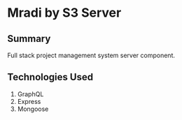 # Mradi by S3 Server

## Summary

Full stack project management system server component.

## Technologies Used

1. GraphQL
1. Express
1. Mongoose
